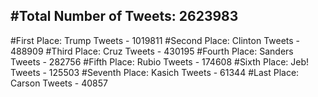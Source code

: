 #Total Number of Tweets: 2623983 
---
#First Place: Trump Tweets - 1019811
#Second Place: Clinton Tweets - 488909
#Third Place: Cruz Tweets - 430195
#Fourth Place: Sanders Tweets - 282756
#Fifth Place: Rubio Tweets - 174608
#Sixth Place: Jeb! Tweets - 125503
#Seventh Place: Kasich Tweets - 61344
#Last Place: Carson Tweets - 40857
